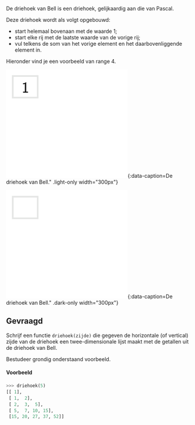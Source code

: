 De driehoek van Bell is een driehoek, gelijkaardig aan die van Pascal. 

Deze driehoek wordt als volgt opgebouwd:

- start helemaal bovenaan met de waarde 1;
- start elke rij met de laatste waarde van de vorige rij;
- vul telkens de som van het vorige element en het daarbovenliggende element in.

Hieronder vind je een voorbeeld van range 4.

![De driehoek van Bell.](media/image.png "De driehoek van Bell."){:data-caption=De driehoek van Bell." .light-only width="300px"}

![De driehoek van Bell.](media/image_dark.png "De driehoek van Bell."){:data-caption=De driehoek van Bell." .dark-only width="300px"}


## Gevraagd
Schrijf een functie `driehoek(zijde)` die gegeven de horizontale (of vertical) zijde van de driehoek een twee-dimensionale lijst maakt met de getallen uit de driehoek van Bell. 

Bestudeer grondig onderstaand voorbeeld.

#### Voorbeeld

```python
>>> driehoek(5)
[[ 1],
 [ 1,  2],
 [ 2,  3,  5],
 [ 5,  7, 10, 15],
 [15, 20, 27, 37, 52]]
```
